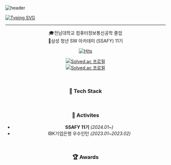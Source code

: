 ![header](https://capsule-render.vercel.app/api?type=waving&color=6994CDEE&text=&animation=twinkling&height=80)

[![Typing SVG](https://readme-typing-svg.demolab.com?font=Alkatra&weight=500&size=45&duration=4000&pause=3&color=6994CDEE&center=true&vCenter=true&multiline=true&repeat=true&width=1000&height=100&lines=Welcome+to+Jiwon's+GitHub!👋)](https://git.io/typing-svg)
 
 ---
 
<div align="center">
🎓전남대학교 컴퓨터정보통신공학 졸업 <br>
🔎삼성 청년 SW 아카데미 (SSAFY) 11기

 

     
[![Hits](https://hits.seeyoufarm.com/api/count/incr/badge.svg?url=https%3A%2F%2Fgithub.com%2Fwonxxikim%2Fhit-counter&count_bg=%23FF9DDE&title_bg=%23636363&icon=&icon_color=%23E7E7E7&title=HITS&edge_flat=false)](https://hits.seeyoufarm.com)

[![Solved.ac
프로필](http://mazassumnida.wtf/api/mini/generate_badge?boj=gokim0928)](https://solved.ac/gokim0928)
<br>
[![Solved.ac
프로필](http://mazassumnida.wtf/api/v2/generate_badge?boj=gokim0928)](https://solved.ac/gokim0928)
 
<br>

### 🔨 Tech Stack

<br>

### 💪 Activites
- **SSAFY 11기** _(2024.01~)_
- IBK기업은행 우수인턴 _(2023.01~2023.02)_


<br>


### 🏆 Awards 

<br>
 

    

